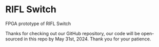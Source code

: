 # RIFL Switch
FPGA prototype of RIFL Switch

Thanks for checking out our GitHub repository, our code will be open-sourced in this repo by May 31st, 2024. Thank you for your patience.
